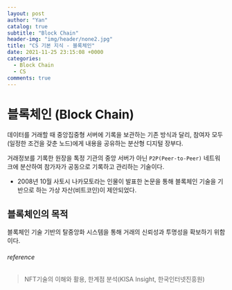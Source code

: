 ```yaml
---
layout: post
author: "Yan"
catalog: true
subtitle: "Block Chain"
header-img: "img/header/none2.jpg"
title: "CS 기본 지식 - 블록체인"
date: 2021-11-25 23:15:08 +0000
categories:
  - Block Chain
  - CS
comments: true
---
```


# 블록체인 (Block Chain)

데이터를 거래할 때 중앙집중형 서버에 기록을 보관하는 기존 방식과 달리, 참여자 모두(일정한 조건을 갖춘 노드)에게 내용을 공유하는 분산형 디지털 장부다.

거래정보를 기록한 원장을 톡정 기관의 중앙 서버가 아닌 `P2P(Peer-to-Peer)` 네트워크에 분산하여 참가자가 공동으로 기록하고 관리하는 기술이다.

- 2008년 10월 사토시 나카모토라는 인물이 발표한 논문을 통해 블록체인 기술을 기반으로 하는 가상 자산(비트코인)이 제안되었다.

## 블록체인의 목적

블록체인 기술 기반의 탈중앙화 시스템을 통해 거래의 신뢰성과 투명성을 확보하기 위함이다.

###### reference

> NFT기술의 이해와 활용, 한계점 분석(KISA Insight, 한국인터넷진흥원)
